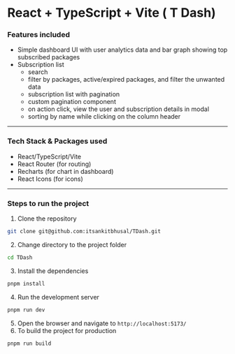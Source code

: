 # React + TypeScript + Vite ( T Dash)



### Features included
- Simple dashboard UI with user analytics data and bar graph showing top subscribed packages
- Subscription list
  - search
  - filter by packages, active/expired packages, and filter the unwanted data
  - subscription list with pagination
  - custom pagination component
  - on action click, view the user and subscription details in modal
  - sorting by name while clicking on the column header

---

### Tech Stack & Packages used
- React/TypeScript/Vite
- React Router (for routing)
- Recharts (for chart in dashboard)
- React Icons (for icons)

---

### Steps to run the project
1. Clone the repository
```bash
git clone git@github.com:itsankitbhusal/TDash.git
```
2. Change directory to the project folder
```bash
cd TDash
```
3. Install the dependencies
```bash
pnpm install
```
4. Run the development server
```bash
pnpm run dev
```
5. Open the browser and navigate to `http://localhost:5173/`
6. To build the project for production
```bash
pnpm run build
```